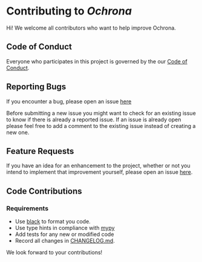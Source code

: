 # Contributing to _Ochrona_

Hi! We welcome all contributors who want to help improve Ochrona.

## Code of Conduct
Everyone who participates in this project is governed by the our [Code of Conduct](https://github.com/ochronasec/ochrona-cli/raw/master/CODE_OF_CONDUCT.md).

## Reporting Bugs

If you encounter a bug, please open an issue [here](https://github.com/ochronasec/ochrona-cli/issues)

Before submitting a new issue you might want to check for an existing issue to know if there is already a reported issue. If an issue is already open please feel free to add a comment to the existing issue instead of creating a new one.

## Feature Requests

If you have an idea for an enhancement to the project, whether or not you intend to implement that improvement yourself, please open an issue [here](https://github.com/ochronasec/ochrona-cli/issues).

## Code Contributions

### Requirements
- Use [black](https://black.readthedocs.io/en/stable/) to format you code.
- Use type hints in compliance with [mypy](http://mypy-lang.org/)
- Add tests for any new or modified code
- Record all changes in [CHANGELOG.md](https://github.com/ochronasec/ochrona-cli/raw/master/CHANGELOG.md).

We look forward to your contributions!